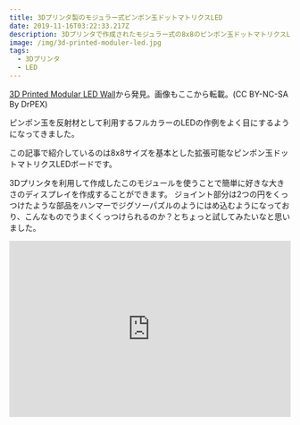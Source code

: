 ```yaml
---
title: 3Dプリンタ製のモジュラー式ピンポン玉ドットマトリクスLED
date: 2019-11-16T03:22:33.217Z
description: 3Dプリンタで作成されたモジュラー式の8x8のピンポン玉ドットマトリクスLEDです。
image: /img/3d-printed-moduler-led.jpg
tags:
  - 3Dプリンタ
  - LED
---
```

[3D Printed Modular LED Wall](https://www.instructables.com/id/3D-Printed-Modular-LED-Wall/)から発見。画像もここから転載。(CC BY-NC-SA By DrPEX)

ピンポン玉を反射材として利用するフルカラーのLEDの作例をよく目にするようになってきました。

この記事で紹介しているのは8x8サイズを基本とした拡張可能なピンポン玉ドットマトリクスLEDボードです。

3Dプリンタを利用して作成したこのモジュールを使うことで簡単に好きな大きさのディスプレイを作成することができます。
ジョイント部分は2つの円をくっつけたような部品をハンマーでジグソーパズルのようにはめ込むようになっており、こんなものでうまくくっつけられるのか？とちょっと試してみたいなと思いました。

<iframe width="100%" height="315" src="https://www.youtube.com/embed/Pf1jsCRASAo" frameborder="0" allow="accelerometer; autoplay; encrypted-media; gyroscope; picture-in-picture" allowfullscreen></iframe>
